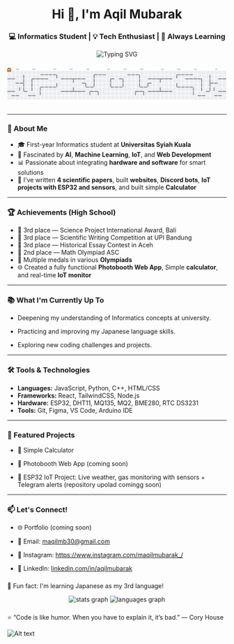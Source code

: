 <h1 align="center">Hi 👋, I'm Aqil Mubarak</h1>
<h3 align="center">💻 Informatics Student | 💡 Tech Enthusiast | 🚀 Always Learning</h3>

<p align="center">
  <img src="https://readme-typing-svg.herokuapp.com?font=Fira+Code&duration=2000&pause=1000&color=3F87FF&width=435&lines=Aspiring+AI+%26+Software+Engineer;Passionate+about+IoT+and+Science" alt="Typing SVG" />
</p>

###

<picture>
  <source media="(prefers-color-scheme: dark)" srcset="https://raw.githubusercontent.com/Eruumaa/Eruumaa/output/pacman-contribution-graph-dark.svg">
  <source media="(prefers-color-scheme: light)" srcset="https://raw.githubusercontent.com/Eruumaa/Eruumaa/output/pacman-contribution-graph.svg">
  <img alt="pacman contribution graph" src="https://raw.githubusercontent.com/Eruumaa/Eruumaa/output/pacman-contribution-graph.svg">
</picture>

###
---

### 🌟 About Me

- 🎓 First-year Informatics student at **Universitas Syiah Kuala**
- 🧠 Fascinated by **AI**, **Machine Learning**, **IoT**, and **Web Development**
- 📊 Passionate about integrating **hardware and software** for smart solutions
- 📝 I've written **4 scientific papers**, built **websites**, **Discord bots**, **IoT projects with ESP32 and sensors**, and built simple **Calculator**

---

### 🏆 Achievements (High School)

- 🥉 3rd place — Science Project International Award, Bali
- 🥉 3rd place — Scientific Writing Competition at UPI Bandung
- 🥉 3rd place — Historical Essay Contest in Aceh
- 🥈 2nd place — Math Olympiad ASC
- 🥇 Multiple medals in various **Olympiads**
- 🌐 Created a fully functional **Photobooth Web App**, Simple **calculator**, and real-time **IoT monitor**

---

### 📚 What I'm Currently Up To

- Deepening my understanding of Informatics concepts at university.

- Practicing and improving my Japanese language skills.

- Exploring new coding challenges and projects.

---

### 🛠️ Tools & Technologies

- **Languages:** JavaScript, Python, C++, HTML/CSS
- **Frameworks:** React, TailwindCSS, Node.js
- **Hardware:** ESP32, DHT11, MQ135, MQ2, BME280, RTC DS3231
- **Tools:** Git, Figma, VS Code, Arduino IDE

---

### 📌 Featured Projects

- 🔢 Simple Calculator

- 🎥 Photobooth Web App (coming soon)

- 📡 ESP32 IoT Project: Live weather, gas monitoring with sensors + Telegram alerts (repository upolad comingg soon)

---

### 📫 Let's Connect!

- 🌐 Portfolio (coming soon)

- 📧 Email: maqilmb30@gmail.com

- 📀 Instagram: https://www.instagram.com/maqilmubarak_/

- 💼 LinkedIn: [linkedin.com/in/aqilmubarak](https://www.linkedin.com/in/aqil-mubarak-7ab4a2320/)

###

🧠 Fun fact: I'm learning Japanese as my 3rd language!
<div align="center">
  <img src="https://github-readme-stats.vercel.app/api?username=Eruumaa&hide_title=false&hide_rank=false&show_icons=true&include_all_commits=true&count_private=true&disable_animations=false&theme=dracula&locale=en&hide_border=false&order=1" height="150" alt="stats graph"  />
  <img src="https://github-readme-stats.vercel.app/api/top-langs?username=Eruumaa&locale=en&hide_title=false&layout=compact&card_width=320&langs_count=5&theme=dracula&hide_border=false&order=2" height="150" alt="languages graph"  />
</div>

###

⭐ “Code is like humor. When you have to explain it, it’s bad.” — Cory House

![Alt text](https://spotify-recently-played-readme.vercel.app/api?user=31nk5gvq43szmbwvk7w6rytsvccm)
